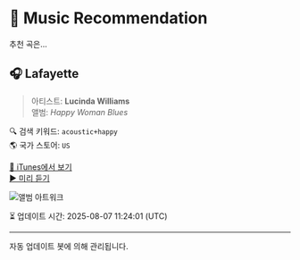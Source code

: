 
# 🎵 Music Recommendation

추천 곡은...

## 🎧 Lafayette  
> 아티스트: **Lucinda Williams**  
> 앨범: _Happy Woman Blues_  

🔍 검색 키워드: `acoustic+happy`  
🌎 국가 스토어: `US`

[🔗 iTunes에서 보기](https://music.apple.com/us/album/lafayette/84090091?i=84090094&uo=4)  
[▶️ 미리 듣기](https://audio-ssl.itunes.apple.com/itunes-assets/AudioPreview125/v4/6d/9b/bf/6d9bbffa-58a7-0ca5-2ac6-07ee2573749b/mzaf_8479238485622954871.plus.aac.p.m4a)

![앨범 아트워크](https://is1-ssl.mzstatic.com/image/thumb/Features/12/a0/72/dj.rihrbimn.jpg/100x100bb.jpg)

⏳ 업데이트 시간: 2025-08-07 11:24:01 (UTC)

---
자동 업데이트 봇에 의해 관리됩니다.
